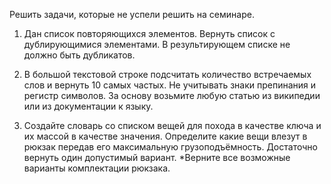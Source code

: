 Решить задачи, которые не успели решить на семинаре.

1. Дан список повторяющихся элементов. Вернуть список с дублирующимися элементами.
   В результирующем списке не должно быть дубликатов.

2. В большой текстовой строке подсчитать количество встречаемых слов и вернуть 10 самых частых.
   Не учитывать знаки препинания и регистр символов.
   За основу возьмите любую статью из википедии или из документации к языку.


3. Создайте словарь со списком вещей для похода в качестве ключа и их массой в качестве значения.
   Определите какие вещи влезут в рюкзак передав его максимальную грузоподъёмность.
   Достаточно вернуть один допустимый вариант. *Верните все возможные варианты комплектации рюкзака.